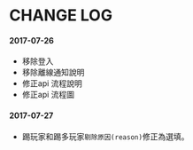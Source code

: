 # CHANGE LOG

#### 2017-07-26
- 移除登入
- 移除離線通知說明
- 修正api 流程說明
- 修正api 流程圖

#### 2017-07-27
- 踢玩家和踢多玩家`剔除原因(reason)`修正為選填。